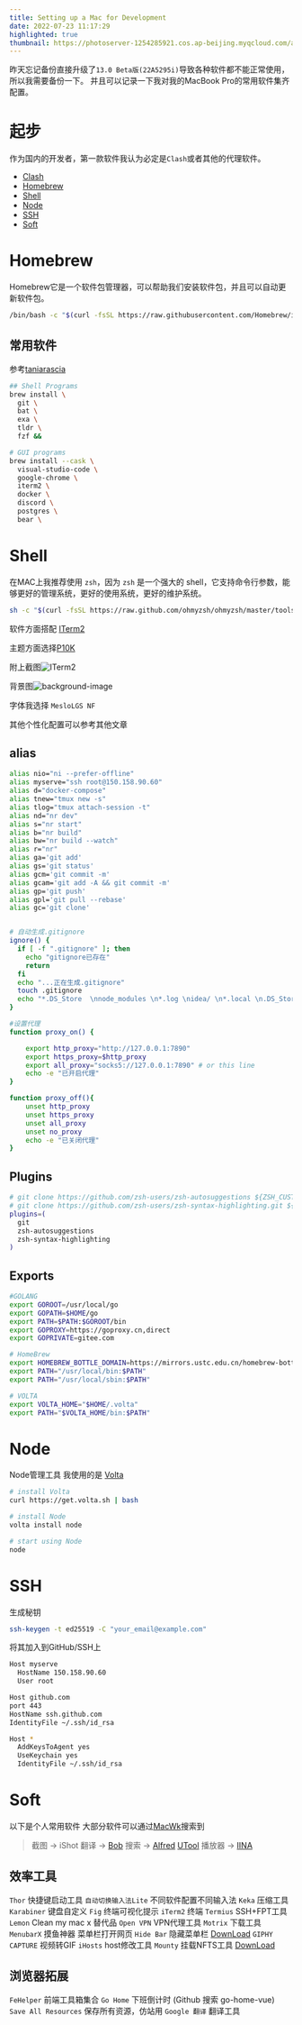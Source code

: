 ```yaml
---
title: Setting up a Mac for Development
date: 2022-07-23 11:17:29
highlighted: true
thumbnail: https://photoserver-1254285921.cos.ap-beijing.myqcloud.com/apple.png
---
```


昨天忘记备份直接升级了`13.0 Beta版(22A5295i)`导致各种软件都不能正常使用，所以我需要备份一下。
并且可以记录一下我对我的MacBook Pro的常用软件集齐配置。

# 起步
作为国内的开发者，第一款软件我认为必定是`Clash`或者其他的代理软件。

- [Clash](https://github.com/Fndroid/clash_for_windows_pkg)
- [Homebrew](#Homebrew)
- [Shell](#Shell)
- [Node](#Node)
- [SSH](#SSH)
- [Soft](#Soft)



# Homebrew
Homebrew它是一个软件包管理器，可以帮助我们安装软件包，并且可以自动更新软件包。

```bash
/bin/bash -c "$(curl -fsSL https://raw.githubusercontent.com/Homebrew/install/master/install.sh)"
```

## 常用软件
参考[taniarascia](https://www.taniarascia.com/setting-up-a-brand-new-mac-for-development/#shell)
```bash
## Shell Programs
brew install \
  git \
  bat \
  exa \
  tldr \
  fzf &&

# GUI programs
brew install --cask \
  visual-studio-code \
  google-chrome \
  iterm2 \
  docker \
  discord \
  postgres \
  bear \
```


# Shell
在MAC上我推荐使用 `zsh`，因为 `zsh` 是一个强大的 shell，它支持命令行参数，能够更好的管理系统，更好的使用系统，更好的维护系统。

```bash
sh -c "$(curl -fsSL https://raw.github.com/ohmyzsh/ohmyzsh/master/tools/install.sh)"
```

软件方面搭配 [ITerm2](https://www.iterm2.com/)

主题方面选择[P10K](https://github.com/romkatv/powerlevel10k)

附上截图![ITerm2](https://photoserver-1254285921.cos.ap-beijing.myqcloud.com/WeChat70251dcbc758ba2a32b85d129c9eb6b1.png)

背景图![background-image](https://photoserver-1254285921.cos.ap-beijing.myqcloud.com/WeChat70251dcbc758ba2a32b85d129c9eb6b1.png)

字体我选择 `MesloLGS NF`

其他个性化配置可以参考其他文章

## alias

```bash
alias nio="ni --prefer-offline"
alias myserve="ssh root@150.158.90.60"
alias d="docker-compose"
alias tnew="tmux new -s"
alias tlog="tmux attach-session -t"
alias nd="nr dev"
alias s="nr start"
alias b="nr build"
alias bw="nr build --watch"
alias r="nr"
alias ga='git add'
alias gs='git status'
alias gcm='git commit -m'
alias gcam='git add -A && git commit -m'
alias gp='git push'
alias gpl='git pull --rebase'
alias gc='git clone'


# 自动生成.gitignore
ignore() {
  if [ -f ".gitignore" ]; then
    echo "gitignore已存在"
    return
  fi
  echo "...正在生成.gitignore"
  touch .gitignore                                                                                                                                # 创建文件
  echo "*.DS_Store  \nnode_modules \n*.log \nidea/ \n*.local \n.DS_Store \ndist \n.cache \n.idea \nlogs \n&-debug.log \n*-error.log" >>.gitignore # 添加内容
}

#设置代理
function proxy_on() {

    export http_proxy="http://127.0.0.1:7890"
    export https_proxy=$http_proxy
    export all_proxy="socks5://127.0.0.1:7890" # or this line
    echo -e "已开启代理"
}

function proxy_off(){
    unset http_proxy
    unset https_proxy
    unset all_proxy
    unset no_proxy
    echo -e "已关闭代理"
}
```

## Plugins
```bash
# git clone https://github.com/zsh-users/zsh-autosuggestions ${ZSH_CUSTOM:-~/.oh-my-zsh/custom}/plugins/zsh-autosuggestions
# git clone https://github.com/zsh-users/zsh-syntax-highlighting.git ${ZSH_CUSTOM:-~/.oh-my-zsh/custom}/plugins/zsh-syntax-highlighting
plugins=(
  git
  zsh-autosuggestions
  zsh-syntax-highlighting
)
```

## Exports
```bash
#GOLANG
export GOROOT=/usr/local/go 
export GOPATH=$HOME/go
export PATH=$PATH:$GOROOT/bin
export GOPROXY=https://goproxy.cn,direct
export GOPRIVATE=gitee.com

# HomeBrew
export HOMEBREW_BOTTLE_DOMAIN=https://mirrors.ustc.edu.cn/homebrew-bottles
export PATH="/usr/local/bin:$PATH"
export PATH="/usr/local/sbin:$PATH"

# VOLTA
export VOLTA_HOME="$HOME/.volta"
export PATH="$VOLTA_HOME/bin:$PATH"
```

# Node
Node管理工具 我使用的是 [Volta](https://volta.sh/)
```bash
# install Volta
curl https://get.volta.sh | bash

# install Node
volta install node

# start using Node
node
```


# SSH

生成秘钥
```bash
ssh-keygen -t ed25519 -C "your_email@example.com"
```
将其加入到GitHub/SSH上
```bash
Host myserve
  HostName 150.158.90.60
  User root

Host github.com
port 443 
HostName ssh.github.com
IdentityFile ~/.ssh/id_rsa

Host *
  AddKeysToAgent yes
  UseKeychain yes
  IdentityFile ~/.ssh/id_rsa

```


# Soft

以下是个人常用软件
大部分软件可以通过[MacWk](https://macwk.com/)搜索到
> 截图 -> iShot
> 翻译 -> [Bob](https://github.com/ripperhe/Bob)
> 搜索 -> [Alfred](https://www.alfredapp.com/) [UTool](http://www.u.tools/)
> 播放器 -> [IINA](https://iina.io/)

## 效率工具

 `Thor`  快捷键启动工具
 `自动切换输入法Lite`  不同软件配置不同输入法
 `Keka` 压缩工具
 `Karabiner` 键盘自定义
 `Fig` 终端可视化提示
 `iTerm2` 终端
 `Termius` SSH+FPT工具
 `Lemon` Clean my mac x 替代品
 `Open VPN` VPN代理工具
 `Motrix` 下载工具
 `MenubarX` 摸鱼神器 菜单栏打开网页
 `Hide Bar` 隐藏菜单栏  [DownLoad](https://github.com/dwarvesf/hidden)
 `GIPHY CAPTURE` 视频转GIF
 `iHosts` host修改工具
 `Mounty` 挂载NFTS工具  [DownLoad](https://mounty.app/)

## 浏览器拓展

 `FeHelper` 前端工具箱集合
 `Go Home` 下班倒计时 (Github 搜索  go-home-vue)
 `Save All Resources` 保存所有资源，仿站用
 `Google 翻译` 翻译工具 
